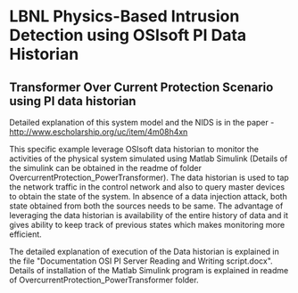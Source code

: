 LBNL Physics-Based Intrusion Detection using OSIsoft PI Data Historian
======================================================================

Transformer Over Current Protection Scenario using PI data historian
--------------------------------------------------------------------

Detailed explanation of this system model and the NIDS is in the paper - http://www.escholarship.org/uc/item/4m08h4xn

This specific example leverage OSIsoft data historian to monitor the activities of the physical system simulated using Matlab Simulink (Details of the simulink can be obtained in the readme of folder OvercurrentProtection_PowerTransformer). 
The data historian is used to tap the network traffic in the control network and also to query master devices to obtain the state of the system. In absence of a data injection attack, both state obtained from both the sources needs to be same. The advantage of leveraging the data historian is availability of the entire history of data and it gives ability to keep track of previous states which makes monitoring more efficient.

The detailed explanation of execution of the Data historian is explained in the file "Documentation OSI PI Server Reading and Writing script.docx". Details of installation of the Matlab Simulink program is explained in readme of OvercurrentProtection_PowerTransformer folder.

